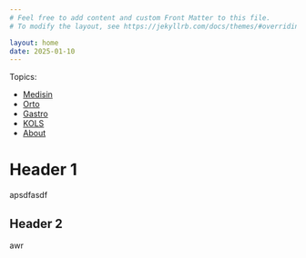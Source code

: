 ```yaml
---
# Feel free to add content and custom Front Matter to this file.
# To modify the layout, see https://jekyllrb.com/docs/themes/#overriding-theme-defaults

layout: home
date: 2025-01-10
---
```


Topics:

- [Medisin](/medisin/)
- [Orto](/orto/)
- [Gastro](/gastro/)
- [KOLS](/kols/)
- [About](/about/)

# Header 1
apsdfasdf
## Header 2
awr
